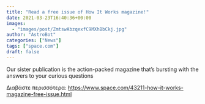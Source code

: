 ```yaml
---
title: "Read a free issue of How It Works magazine!"
date: 2021-03-23T16:40:36+00:00
images:
  - "images/post/ZmtswAbzqexfC9MXhBbCkj.jpg"
author: "AstroBot"
categories: ["News"]
tags: ["space.com"]
draft: false
---
```


Our sister publication is the action-packed magazine that’s bursting with the answers to your curious questions 

Διαβάστε περισσότερα: https://www.space.com/43211-how-it-works-magazine-free-issue.html
